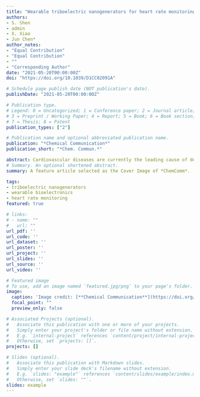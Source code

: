 ```yaml
---
title: "Wearable triboelectric nanogenerators for heart rate monitoring"
authors:
- S. Shen
- admin
- X. Xiao
- Jun Chen*
author_notes:
- "Equal Contribution"
- "Equal Contribution"
- ""
- "Corresponding Author"
date: "2021-05-20T00:00:00Z"
doi: "https://doi.org/10.1039/D1CC02091A"

# Schedule page publish date (NOT publication's date).
publishDate: "2021-05-20T00:00:00Z"

# Publication type.
# Legend: 0 = Uncategorized; 1 = Conference paper; 2 = Journal article;
# 3 = Preprint / Working Paper; 4 = Report; 5 = Book; 6 = Book section;
# 7 = Thesis; 8 = Patent
publication_types: ["2"]

# Publication name and optional abbreviated publication name.
publication: "*Chemical Communication*"
publication_short: "*Chem. Commun.*"

abstract: Cardiovascular diseases are currently the leading cause of death globally and are projected to remain the leading cause in 2040, making heart rate an important physiological indicator that should be regularly monitored. Current heart rate monitoring techniques, including photoplethysmography and electrocardiography, are inconvenient for continuous biomonitoring in a wearable way. With a collection of compelling features, such as light weight and high sensitivity, triboelectric nanogenerators (TENGs) have become an emerging and cost-effective biotechnology for long-term and continuous heart rate monitoring in a wearable manner. In this review, we systematically discuss the biomechanics of heart beat, working mechanisms of TENGs, and exemplary applications of TENGs for self-powered heart rate monitoring. Finally, we conclude with a discussion of the potential for technology development in the future.
# Summary. An optional shortened abstract.
summary: A feature article selected as the Cover Image of *ChemComm*.

tags:
- triboelectric nanogenerators
- wearable bioelectronics
- heart rate monitoring
featured: true

# links:
# - name: ""
#   url: ""
url_pdf: ''
url_code: ''
url_dataset: ''
url_poster: ''
url_project: ''
url_slides: ''
url_source: ''
url_video: ''

# Featured image
# To use, add an image named `featured.jpg/png` to your page's folder. 
image:
  caption: 'Image credit: [**Chemical Communication**](https://doi.org/10.1039/D1CC02091A)'
  focal_point: ""
  preview_only: false

# Associated Projects (optional).
#   Associate this publication with one or more of your projects.
#   Simply enter your project's folder or file name without extension.
#   E.g. `internal-project` references `content/project/internal-project/index.md`.
#   Otherwise, set `projects: []`.
projects: []

# Slides (optional).
#   Associate this publication with Markdown slides.
#   Simply enter your slide deck's filename without extension.
#   E.g. `slides: "example"` references `content/slides/example/index.md`.
#   Otherwise, set `slides: ""`.
slides: example
---
```

